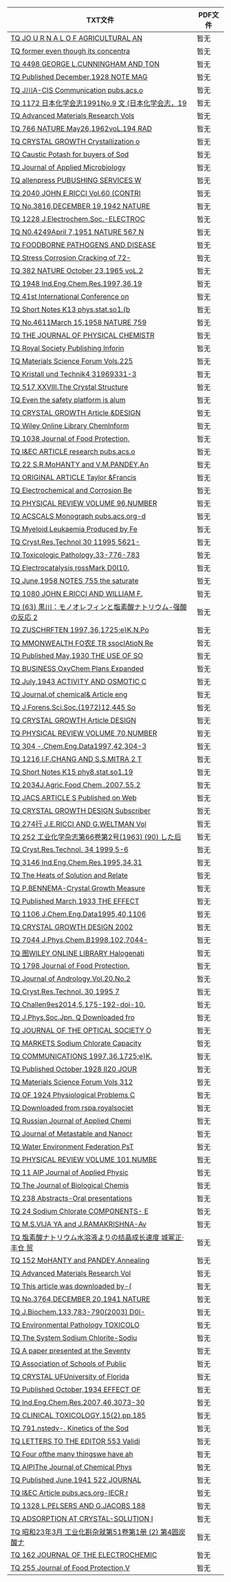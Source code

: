 | TXT文件 | PDF文件 |
| ------- | ------- |
| [TQ JO U R N A L O F AGRICULTURAL AN](TQ%20%E5%8C%96%E5%AD%A6%E5%B7%A5%E4%B8%9A/TP%20Sci-Hub%E6%B0%AF%E9%85%B8%E9%92%A0%E8%AE%BA%E6%96%87/TQ%20JO%20U%20R%20N%20A%20L%20O%20F%20AGRICULTURAL%20AN.txt) | 暂无 |
| [TQ former even though its concentra](TQ%20%E5%8C%96%E5%AD%A6%E5%B7%A5%E4%B8%9A/TP%20Sci-Hub%E6%B0%AF%E9%85%B8%E9%92%A0%E8%AE%BA%E6%96%87/TQ%20former%20even%20though%20its%20concentra.txt) | 暂无 |
| [TQ 4498 GEORGE L.CUNNINGHAM AND TON](TQ%20%E5%8C%96%E5%AD%A6%E5%B7%A5%E4%B8%9A/TP%20Sci-Hub%E6%B0%AF%E9%85%B8%E9%92%A0%E8%AE%BA%E6%96%87/TQ%204498%20GEORGE%20L.CUNNINGHAM%20AND%20TON.txt) | 暂无 |
| [TQ Published December,1928 NOTE MAG](TQ%20%E5%8C%96%E5%AD%A6%E5%B7%A5%E4%B8%9A/TP%20Sci-Hub%E6%B0%AF%E9%85%B8%E9%92%A0%E8%AE%BA%E6%96%87/TQ%20Published%20December%2C1928%20NOTE%20MAG.txt) | 暂无 |
| [TQ J川A-CIS Communication pubs.acs.o](TQ%20%E5%8C%96%E5%AD%A6%E5%B7%A5%E4%B8%9A/TP%20Sci-Hub%E6%B0%AF%E9%85%B8%E9%92%A0%E8%AE%BA%E6%96%87/TQ%20J%E5%B7%9DA-CIS%20Communication%20pubs.acs.o.txt) | 暂无 |
| [TQ 1172 日本化学会志1991No.9 文 (日本化学会志，19](TQ%20%E5%8C%96%E5%AD%A6%E5%B7%A5%E4%B8%9A/TP%20Sci-Hub%E6%B0%AF%E9%85%B8%E9%92%A0%E8%AE%BA%E6%96%87/TQ%201172%20%E6%97%A5%E6%9C%AC%E5%8C%96%E5%AD%A6%E4%BC%9A%E5%BF%971991No.9%20%E6%96%87%20%28%E6%97%A5%E6%9C%AC%E5%8C%96%E5%AD%A6%E4%BC%9A%E5%BF%97%EF%BC%8C19.txt) | 暂无 |
| [TQ Advanced Materials Research Vols](TQ%20%E5%8C%96%E5%AD%A6%E5%B7%A5%E4%B8%9A/TP%20Sci-Hub%E6%B0%AF%E9%85%B8%E9%92%A0%E8%AE%BA%E6%96%87/TQ%20Advanced%20Materials%20Research%20Vols.txt) | 暂无 |
| [TQ 766 NATURE May26,1962voL.194 RAD](TQ%20%E5%8C%96%E5%AD%A6%E5%B7%A5%E4%B8%9A/TP%20Sci-Hub%E6%B0%AF%E9%85%B8%E9%92%A0%E8%AE%BA%E6%96%87/TQ%20766%20NATURE%20May26%2C1962voL.194%20RAD.txt) | 暂无 |
| [TQ CRYSTAL GROWTH Crystallization o](TQ%20%E5%8C%96%E5%AD%A6%E5%B7%A5%E4%B8%9A/TP%20Sci-Hub%E6%B0%AF%E9%85%B8%E9%92%A0%E8%AE%BA%E6%96%87/TQ%20CRYSTAL%20GROWTH%20Crystallization%20o.txt) | 暂无 |
| [TQ Caustic Potash for buyers of Sod](TQ%20%E5%8C%96%E5%AD%A6%E5%B7%A5%E4%B8%9A/TP%20Sci-Hub%E6%B0%AF%E9%85%B8%E9%92%A0%E8%AE%BA%E6%96%87/TQ%20Caustic%20Potash%20for%20buyers%20of%20Sod.txt) | 暂无 |
| [TQ Journal of Applied Microbiology ](TQ%20%E5%8C%96%E5%AD%A6%E5%B7%A5%E4%B8%9A/TP%20Sci-Hub%E6%B0%AF%E9%85%B8%E9%92%A0%E8%AE%BA%E6%96%87/TQ%20Journal%20of%20Applied%20Microbiology%20.txt) | 暂无 |
| [TQ allenpress PUBUSHING SERVICES W](TQ%20%E5%8C%96%E5%AD%A6%E5%B7%A5%E4%B8%9A/TP%20Sci-Hub%E6%B0%AF%E9%85%B8%E9%92%A0%E8%AE%BA%E6%96%87/TQ%20allenpress%20PUBUSHING%20SERVICES%20W.txt) | 暂无 |
| [TQ 2040 JOHN E.RICCI Vol.60 (CONTRI](TQ%20%E5%8C%96%E5%AD%A6%E5%B7%A5%E4%B8%9A/TP%20Sci-Hub%E6%B0%AF%E9%85%B8%E9%92%A0%E8%AE%BA%E6%96%87/TQ%202040%20JOHN%20E.RICCI%20Vol.60%20%28CONTRI.txt) | 暂无 |
| [TQ No.3816,DECEMBER 19,1942 NATURE ](TQ%20%E5%8C%96%E5%AD%A6%E5%B7%A5%E4%B8%9A/TP%20Sci-Hub%E6%B0%AF%E9%85%B8%E9%92%A0%E8%AE%BA%E6%96%87/TQ%20No.3816%2CDECEMBER%2019%2C1942%20NATURE%20.txt) | 暂无 |
| [TQ 1228 J.Electrochem.Soc.-ELECTROC](TQ%20%E5%8C%96%E5%AD%A6%E5%B7%A5%E4%B8%9A/TP%20Sci-Hub%E6%B0%AF%E9%85%B8%E9%92%A0%E8%AE%BA%E6%96%87/TQ%201228%20J.Electrochem.Soc.-ELECTROC.txt) | 暂无 |
| [TQ N0.4249April 7,1951 NATURE 567 N](TQ%20%E5%8C%96%E5%AD%A6%E5%B7%A5%E4%B8%9A/TP%20Sci-Hub%E6%B0%AF%E9%85%B8%E9%92%A0%E8%AE%BA%E6%96%87/TQ%20N0.4249April%207%2C1951%20NATURE%20567%20N.txt) | 暂无 |
| [TQ FOODBORNE PATHOGENS AND DISEASE ](TQ%20%E5%8C%96%E5%AD%A6%E5%B7%A5%E4%B8%9A/TP%20Sci-Hub%E6%B0%AF%E9%85%B8%E9%92%A0%E8%AE%BA%E6%96%87/TQ%20FOODBORNE%20PATHOGENS%20AND%20DISEASE%20.txt) | 暂无 |
| [TQ Stress Corrosion Cracking of 72-](TQ%20%E5%8C%96%E5%AD%A6%E5%B7%A5%E4%B8%9A/TP%20Sci-Hub%E6%B0%AF%E9%85%B8%E9%92%A0%E8%AE%BA%E6%96%87/TQ%20Stress%20Corrosion%20Cracking%20of%2072-.txt) | 暂无 |
| [TQ 382 NATURE October 23,1965 voL.2](TQ%20%E5%8C%96%E5%AD%A6%E5%B7%A5%E4%B8%9A/TP%20Sci-Hub%E6%B0%AF%E9%85%B8%E9%92%A0%E8%AE%BA%E6%96%87/TQ%20382%20NATURE%20October%2023%2C1965%20voL.2.txt) | 暂无 |
| [TQ 1948 Ind.Eng.Chem.Res.1997,36,19](TQ%20%E5%8C%96%E5%AD%A6%E5%B7%A5%E4%B8%9A/TP%20Sci-Hub%E6%B0%AF%E9%85%B8%E9%92%A0%E8%AE%BA%E6%96%87/TQ%201948%20Ind.Eng.Chem.Res.1997%2C36%2C19.txt) | 暂无 |
| [TQ 41st International Conference on](TQ%20%E5%8C%96%E5%AD%A6%E5%B7%A5%E4%B8%9A/TP%20Sci-Hub%E6%B0%AF%E9%85%B8%E9%92%A0%E8%AE%BA%E6%96%87/TQ%2041st%20International%20Conference%20on.txt) | 暂无 |
| [TQ Short Notes K13 phys.stat.so1.(b](TQ%20%E5%8C%96%E5%AD%A6%E5%B7%A5%E4%B8%9A/TP%20Sci-Hub%E6%B0%AF%E9%85%B8%E9%92%A0%E8%AE%BA%E6%96%87/TQ%20Short%20Notes%20K13%20phys.stat.so1.%28b.txt) | 暂无 |
| [TQ No.4611March 15,1958 NATURE 759 ](TQ%20%E5%8C%96%E5%AD%A6%E5%B7%A5%E4%B8%9A/TP%20Sci-Hub%E6%B0%AF%E9%85%B8%E9%92%A0%E8%AE%BA%E6%96%87/TQ%20No.4611March%2015%2C1958%20NATURE%20759%20.txt) | 暂无 |
| [TQ THE JOURNAL OF PHYSICAL CHEMISTR](TQ%20%E5%8C%96%E5%AD%A6%E5%B7%A5%E4%B8%9A/TP%20Sci-Hub%E6%B0%AF%E9%85%B8%E9%92%A0%E8%AE%BA%E6%96%87/TQ%20THE%20JOURNAL%20OF%20PHYSICAL%20CHEMISTR.txt) | 暂无 |
| [TQ Royal Society Publishing Inforin](TQ%20%E5%8C%96%E5%AD%A6%E5%B7%A5%E4%B8%9A/TP%20Sci-Hub%E6%B0%AF%E9%85%B8%E9%92%A0%E8%AE%BA%E6%96%87/TQ%20Royal%20Society%20Publishing%20Inforin.txt) | 暂无 |
| [TQ Materials Science Forum Vols.225](TQ%20%E5%8C%96%E5%AD%A6%E5%B7%A5%E4%B8%9A/TP%20Sci-Hub%E6%B0%AF%E9%85%B8%E9%92%A0%E8%AE%BA%E6%96%87/TQ%20Materials%20Science%20Forum%20Vols.225.txt) | 暂无 |
| [TQ Kristall und Technik4 31969331-3](TQ%20%E5%8C%96%E5%AD%A6%E5%B7%A5%E4%B8%9A/TP%20Sci-Hub%E6%B0%AF%E9%85%B8%E9%92%A0%E8%AE%BA%E6%96%87/TQ%20Kristall%20und%20Technik4%2031969331-3.txt) | 暂无 |
| [TQ 517 XXVIII.The Crystal Structure](TQ%20%E5%8C%96%E5%AD%A6%E5%B7%A5%E4%B8%9A/TP%20Sci-Hub%E6%B0%AF%E9%85%B8%E9%92%A0%E8%AE%BA%E6%96%87/TQ%20517%20XXVIII.The%20Crystal%20Structure.txt) | 暂无 |
| [TQ Even the safety platform is alum](TQ%20%E5%8C%96%E5%AD%A6%E5%B7%A5%E4%B8%9A/TP%20Sci-Hub%E6%B0%AF%E9%85%B8%E9%92%A0%E8%AE%BA%E6%96%87/TQ%20Even%20the%20safety%20platform%20is%20alum.txt) | 暂无 |
| [TQ CRYSTAL GROWTH Article &DESIGN](TQ%20%E5%8C%96%E5%AD%A6%E5%B7%A5%E4%B8%9A/TP%20Sci-Hub%E6%B0%AF%E9%85%B8%E9%92%A0%E8%AE%BA%E6%96%87/TQ%20CRYSTAL%20GROWTH%20Article%20%26DESIGN.txt) | 暂无 |
| [TQ Wiley Online Library Chemlnform ](TQ%20%E5%8C%96%E5%AD%A6%E5%B7%A5%E4%B8%9A/TP%20Sci-Hub%E6%B0%AF%E9%85%B8%E9%92%A0%E8%AE%BA%E6%96%87/TQ%20Wiley%20Online%20Library%20Chemlnform%20.txt) | 暂无 |
| [TQ 1038 Journal of Food Protection,](TQ%20%E5%8C%96%E5%AD%A6%E5%B7%A5%E4%B8%9A/TP%20Sci-Hub%E6%B0%AF%E9%85%B8%E9%92%A0%E8%AE%BA%E6%96%87/TQ%201038%20Journal%20of%20Food%20Protection%2C.txt) | 暂无 |
| [TQ l&EC ARTICLE research pubs.acs.o](TQ%20%E5%8C%96%E5%AD%A6%E5%B7%A5%E4%B8%9A/TP%20Sci-Hub%E6%B0%AF%E9%85%B8%E9%92%A0%E8%AE%BA%E6%96%87/TQ%20l%26EC%20ARTICLE%20research%20pubs.acs.o.txt) | 暂无 |
| [TQ 22 S.R.MoHANTY and V.M.PANDEY,An](TQ%20%E5%8C%96%E5%AD%A6%E5%B7%A5%E4%B8%9A/TP%20Sci-Hub%E6%B0%AF%E9%85%B8%E9%92%A0%E8%AE%BA%E6%96%87/TQ%2022%20S.R.MoHANTY%20and%20V.M.PANDEY%2CAn.txt) | 暂无 |
| [TQ ORIGINAL ARTICLE Taylor &Francis](TQ%20%E5%8C%96%E5%AD%A6%E5%B7%A5%E4%B8%9A/TP%20Sci-Hub%E6%B0%AF%E9%85%B8%E9%92%A0%E8%AE%BA%E6%96%87/TQ%20ORIGINAL%20ARTICLE%20Taylor%20%26Francis.txt) | 暂无 |
| [TQ Electrochemical and Corrosion Be](TQ%20%E5%8C%96%E5%AD%A6%E5%B7%A5%E4%B8%9A/TP%20Sci-Hub%E6%B0%AF%E9%85%B8%E9%92%A0%E8%AE%BA%E6%96%87/TQ%20Electrochemical%20and%20Corrosion%20Be.txt) | 暂无 |
| [TQ PHYSICAL REVIEW VOLUME 96,NUMBER](TQ%20%E5%8C%96%E5%AD%A6%E5%B7%A5%E4%B8%9A/TP%20Sci-Hub%E6%B0%AF%E9%85%B8%E9%92%A0%E8%AE%BA%E6%96%87/TQ%20PHYSICAL%20REVIEW%20VOLUME%2096%2CNUMBER.txt) | 暂无 |
| [TQ ACSCALS Monograph pubs.acs.org-d](TQ%20%E5%8C%96%E5%AD%A6%E5%B7%A5%E4%B8%9A/TP%20Sci-Hub%E6%B0%AF%E9%85%B8%E9%92%A0%E8%AE%BA%E6%96%87/TQ%20ACSCALS%20Monograph%20pubs.acs.org-d.txt) | 暂无 |
| [TQ Myeloid Leukaemia Produced by Fe](TQ%20%E5%8C%96%E5%AD%A6%E5%B7%A5%E4%B8%9A/TP%20Sci-Hub%E6%B0%AF%E9%85%B8%E9%92%A0%E8%AE%BA%E6%96%87/TQ%20Myeloid%20Leukaemia%20Produced%20by%20Fe.txt) | 暂无 |
| [TQ Cryst.Res.Technol 30 11995 5621-](TQ%20%E5%8C%96%E5%AD%A6%E5%B7%A5%E4%B8%9A/TP%20Sci-Hub%E6%B0%AF%E9%85%B8%E9%92%A0%E8%AE%BA%E6%96%87/TQ%20Cryst.Res.Technol%2030%2011995%205621-.txt) | 暂无 |
| [TQ Toxicologic Pathology,33-776-783](TQ%20%E5%8C%96%E5%AD%A6%E5%B7%A5%E4%B8%9A/TP%20Sci-Hub%E6%B0%AF%E9%85%B8%E9%92%A0%E8%AE%BA%E6%96%87/TQ%20Toxicologic%20Pathology%2C33-776-783.txt) | 暂无 |
| [TQ Electrocatalysis rossMark D0I10.](TQ%20%E5%8C%96%E5%AD%A6%E5%B7%A5%E4%B8%9A/TP%20Sci-Hub%E6%B0%AF%E9%85%B8%E9%92%A0%E8%AE%BA%E6%96%87/TQ%20Electrocatalysis%20rossMark%20D0I10..txt) | 暂无 |
| [TQ June,1958 NOTES 755 the saturate](TQ%20%E5%8C%96%E5%AD%A6%E5%B7%A5%E4%B8%9A/TP%20Sci-Hub%E6%B0%AF%E9%85%B8%E9%92%A0%E8%AE%BA%E6%96%87/TQ%20June%2C1958%20NOTES%20755%20the%20saturate.txt) | 暂无 |
| [TQ 1080 JOHN E.RICCI AND WILLIAM F.](TQ%20%E5%8C%96%E5%AD%A6%E5%B7%A5%E4%B8%9A/TP%20Sci-Hub%E6%B0%AF%E9%85%B8%E9%92%A0%E8%AE%BA%E6%96%87/TQ%201080%20JOHN%20E.RICCI%20AND%20WILLIAM%20F..txt) | 暂无 |
| [TQ (63) 黒川：モノオレフィンと塩素酸ナトリウム-强酸の反応 2](TQ%20%E5%8C%96%E5%AD%A6%E5%B7%A5%E4%B8%9A/TP%20Sci-Hub%E6%B0%AF%E9%85%B8%E9%92%A0%E8%AE%BA%E6%96%87/TQ%20%2863%29%20%E9%BB%92%E5%B7%9D%EF%BC%9A%E3%83%A2%E3%83%8E%E3%82%AA%E3%83%AC%E3%83%95%E3%82%A3%E3%83%B3%E3%81%A8%E5%A1%A9%E7%B4%A0%E9%85%B8%E3%83%8A%E3%83%88%E3%83%AA%E3%82%A6%E3%83%A0-%E5%BC%BA%E9%85%B8%E3%81%AE%E5%8F%8D%E5%BF%9C%202.txt) | 暂无 |
| [TQ ZUSCHRFTEN 1997,36,1725;e)K.N.Po](TQ%20%E5%8C%96%E5%AD%A6%E5%B7%A5%E4%B8%9A/TP%20Sci-Hub%E6%B0%AF%E9%85%B8%E9%92%A0%E8%AE%BA%E6%96%87/TQ%20ZUSCHRFTEN%201997%2C36%2C1725%3Be%29K.N.Po.txt) | 暂无 |
| [TQ MMONWEALTH FO农E TR ssocIAtioN Re](TQ%20%E5%8C%96%E5%AD%A6%E5%B7%A5%E4%B8%9A/TP%20Sci-Hub%E6%B0%AF%E9%85%B8%E9%92%A0%E8%AE%BA%E6%96%87/TQ%20MMONWEALTH%20FO%E5%86%9CE%20TR%20ssocIAtioN%20Re.txt) | 暂无 |
| [TQ Published May,1930 THE USE OF SO](TQ%20%E5%8C%96%E5%AD%A6%E5%B7%A5%E4%B8%9A/TP%20Sci-Hub%E6%B0%AF%E9%85%B8%E9%92%A0%E8%AE%BA%E6%96%87/TQ%20Published%20May%2C1930%20THE%20USE%20OF%20SO.txt) | 暂无 |
| [TQ BUSINESS OxyChem Plans Expanded ](TQ%20%E5%8C%96%E5%AD%A6%E5%B7%A5%E4%B8%9A/TP%20Sci-Hub%E6%B0%AF%E9%85%B8%E9%92%A0%E8%AE%BA%E6%96%87/TQ%20BUSINESS%20OxyChem%20Plans%20Expanded%20.txt) | 暂无 |
| [TQ July,1943 ACTIVITY AND OSMOTIC C](TQ%20%E5%8C%96%E5%AD%A6%E5%B7%A5%E4%B8%9A/TP%20Sci-Hub%E6%B0%AF%E9%85%B8%E9%92%A0%E8%AE%BA%E6%96%87/TQ%20July%2C1943%20ACTIVITY%20AND%20OSMOTIC%20C.txt) | 暂无 |
| [TQ Journal.of chemical& Article eng](TQ%20%E5%8C%96%E5%AD%A6%E5%B7%A5%E4%B8%9A/TP%20Sci-Hub%E6%B0%AF%E9%85%B8%E9%92%A0%E8%AE%BA%E6%96%87/TQ%20Journal.of%20chemical%26%20Article%20eng.txt) | 暂无 |
| [TQ J.Forens.Sci.Soc.(1972)12,445 So](TQ%20%E5%8C%96%E5%AD%A6%E5%B7%A5%E4%B8%9A/TP%20Sci-Hub%E6%B0%AF%E9%85%B8%E9%92%A0%E8%AE%BA%E6%96%87/TQ%20J.Forens.Sci.Soc.%281972%2912%2C445%20So.txt) | 暂无 |
| [TQ CRYSTAL GROWTH Article DESIGN](TQ%20%E5%8C%96%E5%AD%A6%E5%B7%A5%E4%B8%9A/TP%20Sci-Hub%E6%B0%AF%E9%85%B8%E9%92%A0%E8%AE%BA%E6%96%87/TQ%20CRYSTAL%20GROWTH%20Article%20DESIGN.txt) | 暂无 |
| [TQ PHYSICAL REVIEW VOLUME 70,NUMBER](TQ%20%E5%8C%96%E5%AD%A6%E5%B7%A5%E4%B8%9A/TP%20Sci-Hub%E6%B0%AF%E9%85%B8%E9%92%A0%E8%AE%BA%E6%96%87/TQ%20PHYSICAL%20REVIEW%20VOLUME%2070%2CNUMBER.txt) | 暂无 |
| [TQ 304 -.Chem.Eng.Data1997,42,304-3](TQ%20%E5%8C%96%E5%AD%A6%E5%B7%A5%E4%B8%9A/TP%20Sci-Hub%E6%B0%AF%E9%85%B8%E9%92%A0%E8%AE%BA%E6%96%87/TQ%20304%20-.Chem.Eng.Data1997%2C42%2C304-3.txt) | 暂无 |
| [TQ 1216 I.F.CHANG AND S.S.MITRA 2 T](TQ%20%E5%8C%96%E5%AD%A6%E5%B7%A5%E4%B8%9A/TP%20Sci-Hub%E6%B0%AF%E9%85%B8%E9%92%A0%E8%AE%BA%E6%96%87/TQ%201216%20I.F.CHANG%20AND%20S.S.MITRA%202%20T.txt) | 暂无 |
| [TQ Short Notes K15 phy8.stat.so1.19](TQ%20%E5%8C%96%E5%AD%A6%E5%B7%A5%E4%B8%9A/TP%20Sci-Hub%E6%B0%AF%E9%85%B8%E9%92%A0%E8%AE%BA%E6%96%87/TQ%20Short%20Notes%20K15%20phy8.stat.so1.19.txt) | 暂无 |
| [TQ 2034J.Agric.Food Chem..2007,55,2](TQ%20%E5%8C%96%E5%AD%A6%E5%B7%A5%E4%B8%9A/TP%20Sci-Hub%E6%B0%AF%E9%85%B8%E9%92%A0%E8%AE%BA%E6%96%87/TQ%202034J.Agric.Food%20Chem..2007%2C55%2C2.txt) | 暂无 |
| [TQ JACS ARTICLE S Published on Web ](TQ%20%E5%8C%96%E5%AD%A6%E5%B7%A5%E4%B8%9A/TP%20Sci-Hub%E6%B0%AF%E9%85%B8%E9%92%A0%E8%AE%BA%E6%96%87/TQ%20JACS%20ARTICLE%20S%20Published%20on%20Web%20.txt) | 暂无 |
| [TQ CRYSTAL GROWTH DESIGN Subscriber](TQ%20%E5%8C%96%E5%AD%A6%E5%B7%A5%E4%B8%9A/TP%20Sci-Hub%E6%B0%AF%E9%85%B8%E9%92%A0%E8%AE%BA%E6%96%87/TQ%20CRYSTAL%20GROWTH%20DESIGN%20Subscriber.txt) | 暂无 |
| [TQ 274行 J.E.RICCI AND G.WELTMAN Vol](TQ%20%E5%8C%96%E5%AD%A6%E5%B7%A5%E4%B8%9A/TP%20Sci-Hub%E6%B0%AF%E9%85%B8%E9%92%A0%E8%AE%BA%E6%96%87/TQ%20274%E8%A1%8C%20J.E.RICCI%20AND%20G.WELTMAN%20Vol.txt) | 暂无 |
| [TQ 252 工业化学杂志第66卷第2号(1963) (90) した后](TQ%20%E5%8C%96%E5%AD%A6%E5%B7%A5%E4%B8%9A/TP%20Sci-Hub%E6%B0%AF%E9%85%B8%E9%92%A0%E8%AE%BA%E6%96%87/TQ%20252%20%E5%B7%A5%E4%B8%9A%E5%8C%96%E5%AD%A6%E6%9D%82%E5%BF%97%E7%AC%AC66%E5%8D%B7%E7%AC%AC2%E5%8F%B7%281963%29%20%2890%29%20%E3%81%97%E3%81%9F%E5%90%8E.txt) | 暂无 |
| [TQ Cryst.Res.Technol. 34 1999 5-6](TQ%20%E5%8C%96%E5%AD%A6%E5%B7%A5%E4%B8%9A/TP%20Sci-Hub%E6%B0%AF%E9%85%B8%E9%92%A0%E8%AE%BA%E6%96%87/TQ%20Cryst.Res.Technol.%2034%201999%205-6.txt) | 暂无 |
| [TQ 3146 Ind.Eng.Chem.Res.1995,34,31](TQ%20%E5%8C%96%E5%AD%A6%E5%B7%A5%E4%B8%9A/TP%20Sci-Hub%E6%B0%AF%E9%85%B8%E9%92%A0%E8%AE%BA%E6%96%87/TQ%203146%20Ind.Eng.Chem.Res.1995%2C34%2C31.txt) | 暂无 |
| [TQ The Heats of Solution and Relate](TQ%20%E5%8C%96%E5%AD%A6%E5%B7%A5%E4%B8%9A/TP%20Sci-Hub%E6%B0%AF%E9%85%B8%E9%92%A0%E8%AE%BA%E6%96%87/TQ%20The%20Heats%20of%20Solution%20and%20Relate.txt) | 暂无 |
| [TQ P.BENNEMA-Crystal Growth Measure](TQ%20%E5%8C%96%E5%AD%A6%E5%B7%A5%E4%B8%9A/TP%20Sci-Hub%E6%B0%AF%E9%85%B8%E9%92%A0%E8%AE%BA%E6%96%87/TQ%20P.BENNEMA-Crystal%20Growth%20Measure.txt) | 暂无 |
| [TQ Published March,1933 THE EFFECT ](TQ%20%E5%8C%96%E5%AD%A6%E5%B7%A5%E4%B8%9A/TP%20Sci-Hub%E6%B0%AF%E9%85%B8%E9%92%A0%E8%AE%BA%E6%96%87/TQ%20Published%20March%2C1933%20THE%20EFFECT%20.txt) | 暂无 |
| [TQ 1106 J.Chem.Eng.Data1995,40,1106](TQ%20%E5%8C%96%E5%AD%A6%E5%B7%A5%E4%B8%9A/TP%20Sci-Hub%E6%B0%AF%E9%85%B8%E9%92%A0%E8%AE%BA%E6%96%87/TQ%201106%20J.Chem.Eng.Data1995%2C40%2C1106.txt) | 暂无 |
| [TQ CRYSTAL GROWTH DESIGN 2002](TQ%20%E5%8C%96%E5%AD%A6%E5%B7%A5%E4%B8%9A/TP%20Sci-Hub%E6%B0%AF%E9%85%B8%E9%92%A0%E8%AE%BA%E6%96%87/TQ%20CRYSTAL%20GROWTH%20DESIGN%202002.txt) | 暂无 |
| [TQ 7044 J.Phys.Chem.B1998,102,7044-](TQ%20%E5%8C%96%E5%AD%A6%E5%B7%A5%E4%B8%9A/TP%20Sci-Hub%E6%B0%AF%E9%85%B8%E9%92%A0%E8%AE%BA%E6%96%87/TQ%207044%20J.Phys.Chem.B1998%2C102%2C7044-.txt) | 暂无 |
| [TQ 图WILEY ONLINE LIBRARY Halogenati](TQ%20%E5%8C%96%E5%AD%A6%E5%B7%A5%E4%B8%9A/TP%20Sci-Hub%E6%B0%AF%E9%85%B8%E9%92%A0%E8%AE%BA%E6%96%87/TQ%20%E5%9B%BEWILEY%20ONLINE%20LIBRARY%20Halogenati.txt) | 暂无 |
| [TQ 1798 Journal of Food Protection,](TQ%20%E5%8C%96%E5%AD%A6%E5%B7%A5%E4%B8%9A/TP%20Sci-Hub%E6%B0%AF%E9%85%B8%E9%92%A0%E8%AE%BA%E6%96%87/TQ%201798%20Journal%20of%20Food%20Protection%2C.txt) | 暂无 |
| [TQ Journal of Andrology,Vol.20.No.2](TQ%20%E5%8C%96%E5%AD%A6%E5%B7%A5%E4%B8%9A/TP%20Sci-Hub%E6%B0%AF%E9%85%B8%E9%92%A0%E8%AE%BA%E6%96%87/TQ%20Journal%20of%20Andrology%2CVol.20.No.2.txt) | 暂无 |
| [TQ Cryst.Res.Technol. 30 1995 7](TQ%20%E5%8C%96%E5%AD%A6%E5%B7%A5%E4%B8%9A/TP%20Sci-Hub%E6%B0%AF%E9%85%B8%E9%92%A0%E8%AE%BA%E6%96%87/TQ%20Cryst.Res.Technol.%2030%201995%207.txt) | 暂无 |
| [TQ Challen9es2014,5,175-192-doi-10.](TQ%20%E5%8C%96%E5%AD%A6%E5%B7%A5%E4%B8%9A/TP%20Sci-Hub%E6%B0%AF%E9%85%B8%E9%92%A0%E8%AE%BA%E6%96%87/TQ%20Challen9es2014%2C5%2C175-192-doi-10..txt) | 暂无 |
| [TQ J.Phys.Soc.Jpn. Q Downloaded fro](TQ%20%E5%8C%96%E5%AD%A6%E5%B7%A5%E4%B8%9A/TP%20Sci-Hub%E6%B0%AF%E9%85%B8%E9%92%A0%E8%AE%BA%E6%96%87/TQ%20J.Phys.Soc.Jpn.%20Q%20Downloaded%20fro.txt) | 暂无 |
| [TQ JOURNAL OF THE OPTICAL SOCIETY O](TQ%20%E5%8C%96%E5%AD%A6%E5%B7%A5%E4%B8%9A/TP%20Sci-Hub%E6%B0%AF%E9%85%B8%E9%92%A0%E8%AE%BA%E6%96%87/TQ%20JOURNAL%20OF%20THE%20OPTICAL%20SOCIETY%20O.txt) | 暂无 |
| [TQ MARKETS Sodium Chlorate Capacity](TQ%20%E5%8C%96%E5%AD%A6%E5%B7%A5%E4%B8%9A/TP%20Sci-Hub%E6%B0%AF%E9%85%B8%E9%92%A0%E8%AE%BA%E6%96%87/TQ%20MARKETS%20Sodium%20Chlorate%20Capacity.txt) | 暂无 |
| [TQ COMMUNICATIONS 1997,36,1725;e)K.](TQ%20%E5%8C%96%E5%AD%A6%E5%B7%A5%E4%B8%9A/TP%20Sci-Hub%E6%B0%AF%E9%85%B8%E9%92%A0%E8%AE%BA%E6%96%87/TQ%20COMMUNICATIONS%201997%2C36%2C1725%3Be%29K..txt) | 暂无 |
| [TQ Published October,1928 II20 JOUR](TQ%20%E5%8C%96%E5%AD%A6%E5%B7%A5%E4%B8%9A/TP%20Sci-Hub%E6%B0%AF%E9%85%B8%E9%92%A0%E8%AE%BA%E6%96%87/TQ%20Published%20October%2C1928%20II20%20JOUR.txt) | 暂无 |
| [TQ Materials Science Forum Vols 312](TQ%20%E5%8C%96%E5%AD%A6%E5%B7%A5%E4%B8%9A/TP%20Sci-Hub%E6%B0%AF%E9%85%B8%E9%92%A0%E8%AE%BA%E6%96%87/TQ%20Materials%20Science%20Forum%20Vols%20312.txt) | 暂无 |
| [TQ OF 1924 Physiological Problems C](TQ%20%E5%8C%96%E5%AD%A6%E5%B7%A5%E4%B8%9A/TP%20Sci-Hub%E6%B0%AF%E9%85%B8%E9%92%A0%E8%AE%BA%E6%96%87/TQ%20OF%201924%20Physiological%20Problems%20C.txt) | 暂无 |
| [TQ Downloaded from rspa.royalsociet](TQ%20%E5%8C%96%E5%AD%A6%E5%B7%A5%E4%B8%9A/TP%20Sci-Hub%E6%B0%AF%E9%85%B8%E9%92%A0%E8%AE%BA%E6%96%87/TQ%20Downloaded%20from%20rspa.royalsociet.txt) | 暂无 |
| [TQ Russian Journal of Applied Chemi](TQ%20%E5%8C%96%E5%AD%A6%E5%B7%A5%E4%B8%9A/TP%20Sci-Hub%E6%B0%AF%E9%85%B8%E9%92%A0%E8%AE%BA%E6%96%87/TQ%20Russian%20Journal%20of%20Applied%20Chemi.txt) | 暂无 |
| [TQ Journal of Metastable and Nanocr](TQ%20%E5%8C%96%E5%AD%A6%E5%B7%A5%E4%B8%9A/TP%20Sci-Hub%E6%B0%AF%E9%85%B8%E9%92%A0%E8%AE%BA%E6%96%87/TQ%20Journal%20of%20Metastable%20and%20Nanocr.txt) | 暂无 |
| [TQ Water Environment Federation PsT](TQ%20%E5%8C%96%E5%AD%A6%E5%B7%A5%E4%B8%9A/TP%20Sci-Hub%E6%B0%AF%E9%85%B8%E9%92%A0%E8%AE%BA%E6%96%87/TQ%20Water%20Environment%20Federation%20PsT.txt) | 暂无 |
| [TQ PHYSICAL REVIEW VOLUME 101,NUMBE](TQ%20%E5%8C%96%E5%AD%A6%E5%B7%A5%E4%B8%9A/TP%20Sci-Hub%E6%B0%AF%E9%85%B8%E9%92%A0%E8%AE%BA%E6%96%87/TQ%20PHYSICAL%20REVIEW%20VOLUME%20101%2CNUMBE.txt) | 暂无 |
| [TQ 11 AIP Journal of Applied Physic](TQ%20%E5%8C%96%E5%AD%A6%E5%B7%A5%E4%B8%9A/TP%20Sci-Hub%E6%B0%AF%E9%85%B8%E9%92%A0%E8%AE%BA%E6%96%87/TQ%2011%20AIP%20Journal%20of%20Applied%20Physic.txt) | 暂无 |
| [TQ The Journal of Biological Chemis](TQ%20%E5%8C%96%E5%AD%A6%E5%B7%A5%E4%B8%9A/TP%20Sci-Hub%E6%B0%AF%E9%85%B8%E9%92%A0%E8%AE%BA%E6%96%87/TQ%20The%20Journal%20of%20Biological%20Chemis.txt) | 暂无 |
| [TQ 238 Abstracts-Oral presentations](TQ%20%E5%8C%96%E5%AD%A6%E5%B7%A5%E4%B8%9A/TP%20Sci-Hub%E6%B0%AF%E9%85%B8%E9%92%A0%E8%AE%BA%E6%96%87/TQ%20238%20Abstracts-Oral%20presentations.txt) | 暂无 |
| [TQ 24 Sodium Chlorate COMPONENTS- E](TQ%20%E5%8C%96%E5%AD%A6%E5%B7%A5%E4%B8%9A/TP%20Sci-Hub%E6%B0%AF%E9%85%B8%E9%92%A0%E8%AE%BA%E6%96%87/TQ%2024%20Sodium%20Chlorate%20COMPONENTS-%20E.txt) | 暂无 |
| [TQ M.S.VIJA YA and J.RAMAKRISHNA-Av](TQ%20%E5%8C%96%E5%AD%A6%E5%B7%A5%E4%B8%9A/TP%20Sci-Hub%E6%B0%AF%E9%85%B8%E9%92%A0%E8%AE%BA%E6%96%87/TQ%20M.S.VIJA%20YA%20and%20J.RAMAKRISHNA-Av.txt) | 暂无 |
| [TQ 塩素酸ナトリウム水溶液よりの结晶成长速度 城冢正·丰仓 贸](TQ%20%E5%8C%96%E5%AD%A6%E5%B7%A5%E4%B8%9A/TP%20Sci-Hub%E6%B0%AF%E9%85%B8%E9%92%A0%E8%AE%BA%E6%96%87/TQ%20%E5%A1%A9%E7%B4%A0%E9%85%B8%E3%83%8A%E3%83%88%E3%83%AA%E3%82%A6%E3%83%A0%E6%B0%B4%E6%BA%B6%E6%B6%B2%E3%82%88%E3%82%8A%E3%81%AE%E7%BB%93%E6%99%B6%E6%88%90%E9%95%BF%E9%80%9F%E5%BA%A6%20%E5%9F%8E%E5%86%A2%E6%AD%A3%C2%B7%E4%B8%B0%E4%BB%93%20%E8%B4%B8.txt) | 暂无 |
| [TQ 152 MoHANTY and PANDEY,Annealing](TQ%20%E5%8C%96%E5%AD%A6%E5%B7%A5%E4%B8%9A/TP%20Sci-Hub%E6%B0%AF%E9%85%B8%E9%92%A0%E8%AE%BA%E6%96%87/TQ%20152%20MoHANTY%20and%20PANDEY%2CAnnealing.txt) | 暂无 |
| [TQ Advanced Materials Research Vol ](TQ%20%E5%8C%96%E5%AD%A6%E5%B7%A5%E4%B8%9A/TP%20Sci-Hub%E6%B0%AF%E9%85%B8%E9%92%A0%E8%AE%BA%E6%96%87/TQ%20Advanced%20Materials%20Research%20Vol%20.txt) | 暂无 |
| [TQ This article was downloaded by-(](TQ%20%E5%8C%96%E5%AD%A6%E5%B7%A5%E4%B8%9A/TP%20Sci-Hub%E6%B0%AF%E9%85%B8%E9%92%A0%E8%AE%BA%E6%96%87/TQ%20This%20article%20was%20downloaded%20by-%28.txt) | 暂无 |
| [TQ No.3764,DECEMBER 20,1941 NATURE ](TQ%20%E5%8C%96%E5%AD%A6%E5%B7%A5%E4%B8%9A/TP%20Sci-Hub%E6%B0%AF%E9%85%B8%E9%92%A0%E8%AE%BA%E6%96%87/TQ%20No.3764%2CDECEMBER%2020%2C1941%20NATURE%20.txt) | 暂无 |
| [TQ J.Biochem.133,783-790(2003) D0I-](TQ%20%E5%8C%96%E5%AD%A6%E5%B7%A5%E4%B8%9A/TP%20Sci-Hub%E6%B0%AF%E9%85%B8%E9%92%A0%E8%AE%BA%E6%96%87/TQ%20J.Biochem.133%2C783-790%282003%29%20D0I-.txt) | 暂无 |
| [TQ Environmental Pathology TOXICOLO](TQ%20%E5%8C%96%E5%AD%A6%E5%B7%A5%E4%B8%9A/TP%20Sci-Hub%E6%B0%AF%E9%85%B8%E9%92%A0%E8%AE%BA%E6%96%87/TQ%20Environmental%20Pathology%20TOXICOLO.txt) | 暂无 |
| [TQ The System Sodium Chlorite-Sodiu](TQ%20%E5%8C%96%E5%AD%A6%E5%B7%A5%E4%B8%9A/TP%20Sci-Hub%E6%B0%AF%E9%85%B8%E9%92%A0%E8%AE%BA%E6%96%87/TQ%20The%20System%20Sodium%20Chlorite-Sodiu.txt) | 暂无 |
| [TQ A paper presented at the Seventy](TQ%20%E5%8C%96%E5%AD%A6%E5%B7%A5%E4%B8%9A/TP%20Sci-Hub%E6%B0%AF%E9%85%B8%E9%92%A0%E8%AE%BA%E6%96%87/TQ%20A%20paper%20presented%20at%20the%20Seventy.txt) | 暂无 |
| [TQ Association of Schools of Public](TQ%20%E5%8C%96%E5%AD%A6%E5%B7%A5%E4%B8%9A/TP%20Sci-Hub%E6%B0%AF%E9%85%B8%E9%92%A0%E8%AE%BA%E6%96%87/TQ%20Association%20of%20Schools%20of%20Public.txt) | 暂无 |
| [TQ CRYSTAL UFUniversity of Florida ](TQ%20%E5%8C%96%E5%AD%A6%E5%B7%A5%E4%B8%9A/TP%20Sci-Hub%E6%B0%AF%E9%85%B8%E9%92%A0%E8%AE%BA%E6%96%87/TQ%20CRYSTAL%20UFUniversity%20of%20Florida%20.txt) | 暂无 |
| [TQ Published October,1934 EFFECT OF](TQ%20%E5%8C%96%E5%AD%A6%E5%B7%A5%E4%B8%9A/TP%20Sci-Hub%E6%B0%AF%E9%85%B8%E9%92%A0%E8%AE%BA%E6%96%87/TQ%20Published%20October%2C1934%20EFFECT%20OF.txt) | 暂无 |
| [TQ Ind.Eng.Chem.Res.2007,46,3073-30](TQ%20%E5%8C%96%E5%AD%A6%E5%B7%A5%E4%B8%9A/TP%20Sci-Hub%E6%B0%AF%E9%85%B8%E9%92%A0%E8%AE%BA%E6%96%87/TQ%20Ind.Eng.Chem.Res.2007%2C46%2C3073-30.txt) | 暂无 |
| [TQ CLINICAL TOXICOLOGY,15(2),pp.185](TQ%20%E5%8C%96%E5%AD%A6%E5%B7%A5%E4%B8%9A/TP%20Sci-Hub%E6%B0%AF%E9%85%B8%E9%92%A0%E8%AE%BA%E6%96%87/TQ%20CLINICAL%20TOXICOLOGY%2C15%282%29%2Cpp.185.txt) | 暂无 |
| [TQ 791.nstedv-. Kinetics of the Sod](TQ%20%E5%8C%96%E5%AD%A6%E5%B7%A5%E4%B8%9A/TP%20Sci-Hub%E6%B0%AF%E9%85%B8%E9%92%A0%E8%AE%BA%E6%96%87/TQ%20791.nstedv-.%20Kinetics%20of%20the%20Sod.txt) | 暂无 |
| [TQ LETTERS TO THE EDITOR 553 Validi](TQ%20%E5%8C%96%E5%AD%A6%E5%B7%A5%E4%B8%9A/TP%20Sci-Hub%E6%B0%AF%E9%85%B8%E9%92%A0%E8%AE%BA%E6%96%87/TQ%20LETTERS%20TO%20THE%20EDITOR%20553%20Validi.txt) | 暂无 |
| [TQ Four ofthe many thingswe have ah](TQ%20%E5%8C%96%E5%AD%A6%E5%B7%A5%E4%B8%9A/TP%20Sci-Hub%E6%B0%AF%E9%85%B8%E9%92%A0%E8%AE%BA%E6%96%87/TQ%20Four%20ofthe%20many%20thingswe%20have%20ah.txt) | 暂无 |
| [TQ AIPIThe Journal of Chemical Phys](TQ%20%E5%8C%96%E5%AD%A6%E5%B7%A5%E4%B8%9A/TP%20Sci-Hub%E6%B0%AF%E9%85%B8%E9%92%A0%E8%AE%BA%E6%96%87/TQ%20AIPIThe%20Journal%20of%20Chemical%20Phys.txt) | 暂无 |
| [TQ Published June,1941 522 JOURNAL ](TQ%20%E5%8C%96%E5%AD%A6%E5%B7%A5%E4%B8%9A/TP%20Sci-Hub%E6%B0%AF%E9%85%B8%E9%92%A0%E8%AE%BA%E6%96%87/TQ%20Published%20June%2C1941%20522%20JOURNAL%20.txt) | 暂无 |
| [TQ l&EC Article pubs.acs.org-IECR r](TQ%20%E5%8C%96%E5%AD%A6%E5%B7%A5%E4%B8%9A/TP%20Sci-Hub%E6%B0%AF%E9%85%B8%E9%92%A0%E8%AE%BA%E6%96%87/TQ%20l%26EC%20Article%20pubs.acs.org-IECR%20r.txt) | 暂无 |
| [TQ 1328 L.PELSERS AND G.JACOBS 188 ](TQ%20%E5%8C%96%E5%AD%A6%E5%B7%A5%E4%B8%9A/TP%20Sci-Hub%E6%B0%AF%E9%85%B8%E9%92%A0%E8%AE%BA%E6%96%87/TQ%201328%20L.PELSERS%20AND%20G.JACOBS%20188%20.txt) | 暂无 |
| [TQ ADSORPTION AT CRYSTAL-SOLUTION I](TQ%20%E5%8C%96%E5%AD%A6%E5%B7%A5%E4%B8%9A/TP%20Sci-Hub%E6%B0%AF%E9%85%B8%E9%92%A0%E8%AE%BA%E6%96%87/TQ%20ADSORPTION%20AT%20CRYSTAL-SOLUTION%20I.txt) | 暂无 |
| [TQ 昭和23年3月 工业化斟杂就第51卷第1册 (2) 第4圆炭酸ナ](TQ%20%E5%8C%96%E5%AD%A6%E5%B7%A5%E4%B8%9A/TP%20Sci-Hub%E6%B0%AF%E9%85%B8%E9%92%A0%E8%AE%BA%E6%96%87/TQ%20%E6%98%AD%E5%92%8C23%E5%B9%B43%E6%9C%88%20%E5%B7%A5%E4%B8%9A%E5%8C%96%E6%96%9F%E6%9D%82%E5%B0%B1%E7%AC%AC51%E5%8D%B7%E7%AC%AC1%E5%86%8C%20%282%29%20%E7%AC%AC4%E5%9C%86%E7%82%AD%E9%85%B8%E3%83%8A.txt) | 暂无 |
| [TQ 162 JOURNAL OF THE ELECTROCHEMIC](TQ%20%E5%8C%96%E5%AD%A6%E5%B7%A5%E4%B8%9A/TP%20Sci-Hub%E6%B0%AF%E9%85%B8%E9%92%A0%E8%AE%BA%E6%96%87/TQ%20162%20JOURNAL%20OF%20THE%20ELECTROCHEMIC.txt) | 暂无 |
| [TQ 255 Journal of Food Protection,V](TQ%20%E5%8C%96%E5%AD%A6%E5%B7%A5%E4%B8%9A/TP%20Sci-Hub%E6%B0%AF%E9%85%B8%E9%92%A0%E8%AE%BA%E6%96%87/TQ%20255%20Journal%20of%20Food%20Protection%2CV.txt) | 暂无 |
